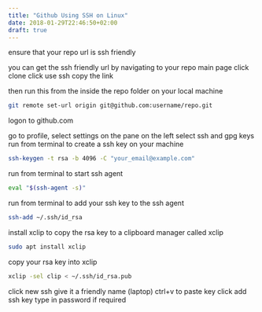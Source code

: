 ```yaml
---
title: "Github Using SSH on Linux"
date: 2018-01-29T22:46:50+02:00
draft: true
---
```


ensure that your repo url is ssh friendly

you can get the ssh friendly url by navigating to your repo main page
click clone
click use ssh
copy the link

then run this from the inside the repo folder on your local machine
``` bash
git remote set-url origin git@github.com:username/repo.git
```

logon to github.com

go to profile, select settings
on the pane on the left select ssh and gpg keys
run from terminal to create a ssh key on your machine
``` bash
ssh-keygen -t rsa -b 4096 -C "your_email@example.com"
```

run from terminal to start ssh agent
``` bash
eval "$(ssh-agent -s)"
```
run from terminal to add your ssh key to the ssh agent
``` bash
ssh-add ~/.ssh/id_rsa
```

install xclip to copy the rsa key to a clipboard manager called xclip
``` bash
sudo apt install xclip
```
copy your rsa key into xclip
``` bash
xclip -sel clip < ~/.ssh/id_rsa.pub
```

click new ssh
give it a friendly name (laptop)
ctrl+v to paste key
click add ssh key
type in password if required